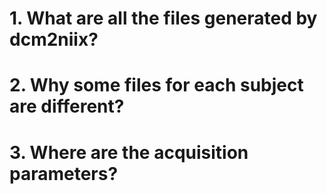 # 1. What are all the files generated by dcm2niix?
# 2. Why some files for each subject are different?
# 3. Where are the acquisition parameters?
